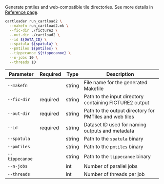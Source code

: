 Generate pmtiles and web-compatible tile directories. See more details in [Reference page](../docs/reference/run_cartload2.md).

<!-- ```bash
cartloader run_cartload2 \
    --makefn run_cartload2.mk \         # (optional) file name of the output make file
    --fic-dir ./ficture2 \              # path to input directory containing FICTURE2 output
    --out-dir ./cartload2 \             # path to output directory for PMTiles and web tiles
    --id ${DATA_ID} \                   # dataset ID used for naming outputs and metadata
    --spatula ${spatula} \              # (optional) path to the spatula binary
    --pmtiles ${pmtiles} \              # (optional) path to the pmtiles binary
    --tippecanoe ${tippecanoe} \        # (optional) path to the tippecanoe binary
    --n-jobs 10 \                       # (optional) number of parallel jobs
    --threads 10                        # (optional) number of threads per job
``` -->

```bash
cartloader run_cartload2 \
  --makefn run_cartload2.mk \
  --fic-dir ./ficture2 \
  --out-dir ./cartload2 \
  --id ${DATA_ID} \
  --spatula ${spatula} \
  --pmtiles ${pmtiles} \
  --tippecanoe ${tippecanoe} \
  --n-jobs 10 \
  --threads 10
```

| Parameter         | Required  | Type     | Description                                                                 |
|-------------------|-----------|----------|-----------------------------------------------------------------------------|
| `--makefn`        |           | string   | File name for the generated Makefile                                       |
| `--fic-dir`       | required  | string   | Path to the input directory containing FICTURE2 output                     |
| `--out-dir`       | required  | string   | Path to the output directory for PMTiles and web tiles                     |
| `--id`            | required  | string   | Dataset ID used for naming outputs and metadata                            |
| `--spatula`       |           | string   | Path to the `spatula` binary                                                 |
| `--pmtiles`       |           | string   | Path to the `pmtiles` binary                                                 |
| `--tippecanoe`    |           | string   | Path to the `tippecanoe` binary                                              |
| `--n-jobs`        |           | int      | Number of parallel jobs                                                    |
| `--threads`       |           | int      | Number of threads per job                                                  |